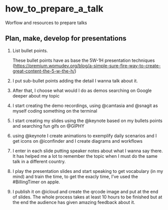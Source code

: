 # how_to_prepare_a_talk
Worflow and resources to prepare talks

## Plan, make, develop for presentations

1. List bullet points.
   
    These bullet points have as base the 5W-1H presentation techniques (https://premium.wpmudev.org/blog/a-simple-sure-fire-way-to-create-great-content-the-5-w-the-h/)
2. I put sub-bullet points adding the detail I wanna talk about it. 

3. After that, I choose what would I do as demos searching on Google deeper about my topic
4. I start creating the demo recordings, using 
@camtasia and @snagit as myself coding something on the terminal 
5. I start creating my slides using the @keynote
 based on my bullets points and searching fun gifs on @GIPHY
6. using @keynote I create animations to exemplify daily scenarios and I get icons on 
@iconfinder and I create diagrams and workflows
7. I enter in each slide putting speaker notes about what I wanna say there. It has helped me a lot to remember the topic when I must do the same talk in a different country.
8. I play the presentation slides and start speaking to get vocabulary (in my mind) and train the time, to get the exacly time, I’ve used the #BillingTimer on apple.
9. I publish it on @icloud and create the qrcode image and put at the end of slides.
The whole process takes at least 10 hours to be finished but at the end the audience has given amazing feedback about it.
